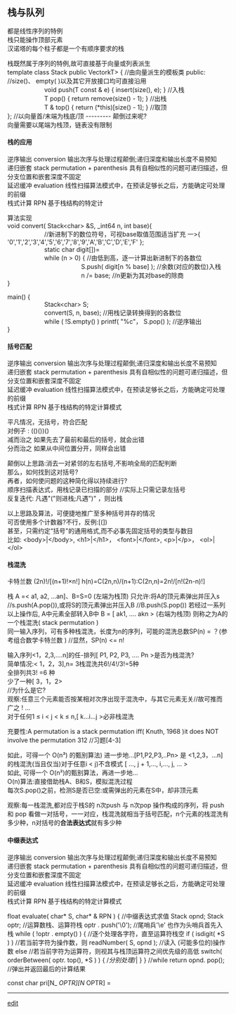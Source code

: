 ## 栈与队列
都是线性序列的特例     
栈只能操作顶部元素     
汉诺塔的每个柱子都是一个有顺序要求的栈     

栈既然属于序列的特例,故可直接基于向量或列表派生     
template <typename T> class Stack public VectorkT> { //由向量派生的模板类
public: //size()、 empty( )以及其它开放接口均可直接沿用     
      void push(T const & e) { insert(size(), e); } //入栈     
      T pop() { return remove(size() - 1); } //出栈     
      T & top() { return (*this)[size() - 1]; } //取顶      
}; //以向量首/末端为栈底/顶 --------- 颠倒过来呢?     
向量需要以尾端为栈顶，链表没有限制     

#### 栈的应用
逆序输出   conversion     输出次序与处理过程颠倒;递归深度和输出长度不易预知     
递归嵌套   stack permutation + parenthesis         具有自相似性的问题可递归描述，但分支位置和嵌套深度不固定    
延迟缓冲   evaluation         线性扫描算法模式中，在预读足够长之后，方能确定可处理的前缀     
栈式计算   RPN     基于栈结构的特定计     

算法实现   
void convert( Stack\<char\> &S, \_int64 n, int base){   
      //新进制下的数位符号，可视base取值范围适当扩充 一>{ '0','1','2','3','4','5','6','7','8','9','A','B','C','D','E','F' };     
      static char digit[])=    
      while (n > 0) { //由低到高，逐一计算出新进制下的各数位       
            S.push( digit[n % base] ); //余数(对应的数位)入栈       
            n /= base; //n更新为其对base的除商     
}   

main() {   
      Stack\<char\> S;    
      convert(S, n, base); //用栈记录转换得到的各数位      
      while ( !S.empty() ) printf( "%c"， S.pop() ); //逆序输出   
}   

#### 括号匹配
逆序输出 conversion 输出次序与处理过程颠倒;递归深度和输出长度不易预知   
递归嵌套 stack permutation + parenthesis 具有自相似性的问题可递归描述，但分支位置和嵌套深度不固定   
延迟缓冲 evaluation 线性扫描算法模式中，在预读足够长之后，方能确定可处理的前缀   
栈式计算 RPN 基于栈结构的特定计算模式   

平凡情况，无括号，符合匹配   
对例子 : (()())()   
减而治之 如果先去了最前和最后的括号，就会出错   
分而治之 如果从中间位置分开，同样会出错   

颠倒以上思路:消去一对紧邻的左右括号,不影响全局的匹配判断   
那么，如何找到这对括号?   
再者，如何使问题的这种简化得以持续进行?   
顺序扫描表达式，用栈记录已扫描的部分  //实际上只需记录左括号   
反复迭代: 凡遇"("则进栈;凡遇")" ，则出栈   

以上思路及算法，可便捷地推广至多种括号并存的情况     
可否使用多个计数器?不行，反例:[(])   
甚至，只需约定“括号"的通用格式,而不必事先固定括号的类型与数目   
比如: \<body\>|\</body\>, \<h1\>|\</h1\>， \<font\>|\</font\>, \<p\>|\</p\>， \<ol\>|\</ol\>    

#### 栈混洗
卡特兰数 (2n)!/[(n+1)!×n!]     h(n)=C(2n,n)/(n+1):C(2n,n)=2n!/[n!(2n-n)!]     

栈 A =< a1, a2, ...an]、B=S=0  (左端为栈顶)    只允许:将A的顶元素弹出并压入s //s.push(A.pop()),或将S的顶元素弹出并压入B //B.push(S.pop())   若经过一系列以上操作后, A中元素全部转入B中 B = \[ ak1, .... akn >       (右端为栈顶)   则称之为A的一个栈混洗( stack permutation )   
同一输入序列，可有多种栈混洗，长度为n的序列，可能的混洗总数SP(n) = ？(参考组合数学卡特兰数 ) //显然，SP(n) <= n!     

输入序列<1，2,3,....n]的任-排列\[ P1, P2, P3, .... Pn >是否为栈混洗?   
简单情况:< 1，2，3],n= 3栈混洗共6!/4!/3!=5种   
全排列共3! =6 种   
少了一种\[ 3，1，2>   
//为什么是它?    
观察:任意三个元素能否按某相对次序出现于混洗中，与其它元素无关//故可推而广之 ! ...    
对于任何1 ≤ i < j < k ≤ n,\[ k...i...j >必非栈混洗   

充要性:A permutation is a stack permutation iff( Knuth, 1968 )it does NOT involve the permutation 312 //习题[4-3]   

如此，可得一个 O(n³) 的甄别算法) 进一步地...\[P1,P2,P3,..Pn> 是 <1,2,3，...n] 的栈混洗(当且仅当)对于任意i < j)不含模式 \[ ..., j + 1,..., i,..., j, ... >   
如此, 可得一个 O(n²)的甄别算法，再进一步地...   
O(n)算法:直接借助栈A、B和S，模拟混洗过程   
每次S.pop()之前，检测S是否已空:或需弹出的元素在S中，却非顶元素   

观察:每一栈混洗,都对应于栈S的 n次push 与 n次pop 操作构成的序列，将 push 和 pop 看做一对括号，一一对应，栈混洗就相当于括号匹配，n个元素的栈混洗有多少种，n对括号的**合法表达式**就有多少种     

#### 中缀表达式
逆序输出 conversion 输出次序与处理过程颠倒;递归深度和输出长度不易预知    
递归嵌套 stack permutation + parenthesis 具有自相似性的问题可递归描述，但分支位置和嵌套深度不固定   
延迟缓冲 evaluation 线性扫描算法模式中，在预读足够长之后，方能确定可处理的前缀   
栈式计算 RPN 基于栈结构的特定计算模式   

float evaluate( char* S, char* & RPN ) { //中缀表达式求值
Stack<float> opnd; Stack<char> optr; //运算数栈、运算符栈
optr . push('\0'); //尾哨兵'\e' 也作为头哨兵首先入栈
while ( !optr . empty() ) { //逐个处理各字符，直至运算符栈空
if ( isdigit( *S ) ) //若当前字符为操作数，则
readNumber( S, opnd ); //读入 (可能多位的)操作数
else //若当前字符为运算符，则视其与栈顶运算符之间优先级的高低
switch( orderBetween( optr. top(), *S ) ) { /*分别处理*/| }
} //while
return opnd. pop(); //弹出并返回最后的计算结果

const char pri[N_ _OPTR][N_ OPTR] =





----------------------------------------------------------------------------------------------------
[edit](https://github.com/saaavsaaa/saaavsaaa.github.io/edit/master/aaa/Structure_Abstract1.md)
